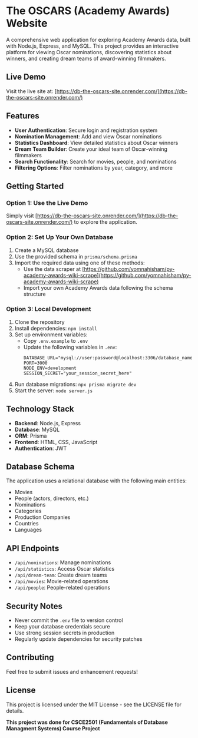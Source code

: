 # The OSCARS (Academy Awards) Website

A comprehensive web application for exploring Academy Awards data, built with Node.js, Express, and MySQL. This project provides an interactive platform for viewing Oscar nominations, discovering statistics about winners, and creating dream teams of award-winning filmmakers.

## Live Demo

Visit the live site at: [https://db-the-oscars-site.onrender.com/](https://db-the-oscars-site.onrender.com/)

## Features

- **User Authentication**: Secure login and registration system
- **Nomination Management**: Add and view Oscar nominations
- **Statistics Dashboard**: View detailed statistics about Oscar winners
- **Dream Team Builder**: Create your ideal team of Oscar-winning filmmakers
- **Search Functionality**: Search for movies, people, and nominations
- **Filtering Options**: Filter nominations by year, category, and more

## Getting Started

### Option 1: Use the Live Demo
Simply visit [https://db-the-oscars-site.onrender.com/](https://db-the-oscars-site.onrender.com/) to explore the application.

### Option 2: Set Up Your Own Database
1. Create a MySQL database
2. Use the provided schema in `prisma/schema.prisma`
3. Import the required data using one of these methods:
   - Use the data scraper at [https://github.com/yomnahisham/py-academy-awards-wiki-scrape](https://github.com/yomnahisham/py-academy-awards-wiki-scrape)
   - Import your own Academy Awards data following the schema structure

### Option 3: Local Development
1. Clone the repository
2. Install dependencies: `npm install`
3. Set up environment variables:
   - Copy `.env.example` to `.env`
   - Update the following variables in `.env`:
     ```
     DATABASE_URL="mysql://user:password@localhost:3306/database_name"
     PORT=3000
     NODE_ENV=development
     SESSION_SECRET="your_session_secret_here"
     ```
4. Run database migrations: `npx prisma migrate dev`
5. Start the server: `node server.js`

## Technology Stack

- **Backend**: Node.js, Express
- **Database**: MySQL
- **ORM**: Prisma
- **Frontend**: HTML, CSS, JavaScript
- **Authentication**: JWT

## Database Schema

The application uses a relational database with the following main entities:
- Movies
- People (actors, directors, etc.)
- Nominations
- Categories
- Production Companies
- Countries
- Languages

## API Endpoints

- `/api/nominations`: Manage nominations
- `/api/statistics`: Access Oscar statistics
- `/api/dream-team`: Create dream teams
- `/api/movies`: Movie-related operations
- `/api/people`: People-related operations

## Security Notes

- Never commit the `.env` file to version control
- Keep your database credentials secure
- Use strong session secrets in production
- Regularly update dependencies for security patches

## Contributing

Feel free to submit issues and enhancement requests!

## License

This project is licensed under the MIT License - see the LICENSE file for details.

**This project was done for CSCE2501 (Fundamentals of Database Managment Systems) Course Project**
